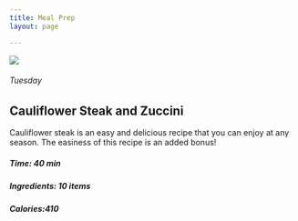 ```yaml
---
title: Meal Prep
layout: page

---
```


<main>



<section class="recipetop">

<img src="/images/n_recipe_1/n_recipe_2.jpg" class="c50">

<div class="recipeinfo c50">
<h6>Tuesday</h6>
<h2>Cauliflower Steak and Zuccini</h2>
<p>Cauliflower steak is an easy and delicious recipe that you can enjoy at any season. The easiness of this recipe is an added bonus!</p>
<h5>Time: 40 min</h5>
<h5>Ingredients: 10 items</h5>
<h5>Calories:410</h5>
</div>


</section>